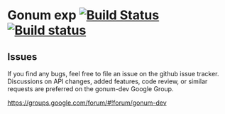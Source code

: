 # Gonum exp [![Build Status](https://travis-ci.org/gonum/exp.svg?branch=master)](https://travis-ci.org/gonum/exp) [![Build status](https://ci.appveyor.com/api/projects/status/8aj3pwwukp1n1u09/branch/master?svg=true)](https://ci.appveyor.com/project/Gonum/exp/branch/master)

## Issues

If you find any bugs, feel free to file an issue on the github issue tracker. Discussions on API changes, added features, code review, or similar requests are preferred on the gonum-dev Google Group.

https://groups.google.com/forum/#!forum/gonum-dev

